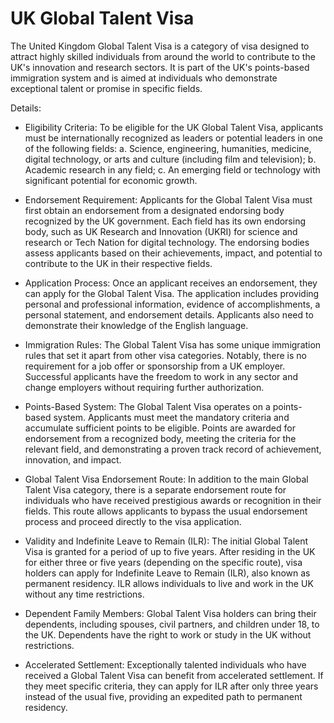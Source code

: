 # UK Global Talent Visa

The United Kingdom Global Talent Visa is a category of visa designed to attract highly skilled individuals from around the world to contribute to the UK's innovation and research sectors. It is part of the UK's points-based immigration system and is aimed at individuals who demonstrate exceptional talent or promise in specific fields. 

Details:

* Eligibility Criteria: To be eligible for the UK Global Talent Visa, applicants must be internationally recognized as leaders or potential leaders in one of the following fields: a. Science, engineering, humanities, medicine, digital technology, or arts and culture (including film and television); b. Academic research in any field; c. An emerging field or technology with significant potential for economic growth.

* Endorsement Requirement: Applicants for the Global Talent Visa must first obtain an endorsement from a designated endorsing body recognized by the UK government. Each field has its own endorsing body, such as UK Research and Innovation (UKRI) for science and research or Tech Nation for digital technology. The endorsing bodies assess applicants based on their achievements, impact, and potential to contribute to the UK in their respective fields.

* Application Process: Once an applicant receives an endorsement, they can apply for the Global Talent Visa. The application includes providing personal and professional information, evidence of accomplishments, a personal statement, and endorsement details. Applicants also need to demonstrate their knowledge of the English language.

* Immigration Rules: The Global Talent Visa has some unique immigration rules that set it apart from other visa categories. Notably, there is no requirement for a job offer or sponsorship from a UK employer. Successful applicants have the freedom to work in any sector and change employers without requiring further authorization.

* Points-Based System: The Global Talent Visa operates on a points-based system. Applicants must meet the mandatory criteria and accumulate sufficient points to be eligible. Points are awarded for endorsement from a recognized body, meeting the criteria for the relevant field, and demonstrating a proven track record of achievement, innovation, and impact.

* Global Talent Visa Endorsement Route: In addition to the main Global Talent Visa category, there is a separate endorsement route for individuals who have received prestigious awards or recognition in their fields. This route allows applicants to bypass the usual endorsement process and proceed directly to the visa application.

* Validity and Indefinite Leave to Remain (ILR): The initial Global Talent Visa is granted for a period of up to five years. After residing in the UK for either three or five years (depending on the specific route), visa holders can apply for Indefinite Leave to Remain (ILR), also known as permanent residency. ILR allows individuals to live and work in the UK without any time restrictions.

* Dependent Family Members: Global Talent Visa holders can bring their dependents, including spouses, civil partners, and children under 18, to the UK. Dependents have the right to work or study in the UK without restrictions.

* Accelerated Settlement: Exceptionally talented individuals who have received a Global Talent Visa can benefit from accelerated settlement. If they meet specific criteria, they can apply for ILR after only three years instead of the usual five, providing an expedited path to permanent residency.
